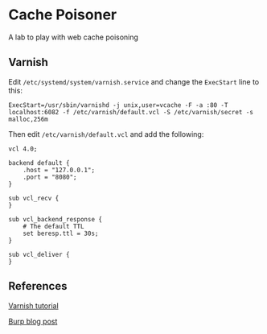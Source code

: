 # Cache Poisoner

A lab to play with web cache poisoning

## Varnish

Edit `/etc/systemd/system/varnish.service` and change the `ExecStart` line to this:

```
ExecStart=/usr/sbin/varnishd -j unix,user=vcache -F -a :80 -T localhost:6082 -f /etc/varnish/default.vcl -S /etc/varnish/secret -s malloc,256m
```

Then edit `/etc/varnish/default.vcl` and add the following:

```
vcl 4.0;

backend default {
    .host = "127.0.0.1";
    .port = "8080";
}

sub vcl_recv {
}

sub vcl_backend_response {
	# The default TTL
	set beresp.ttl = 30s;
}

sub vcl_deliver {
}
```

## References

[Varnish tutorial](https://www.varnish-software.com/wiki/content/tutorials/varnish/varnish_ubuntu.html)

[Burp blog post](https://portswigger.net/blog/practical-web-cache-poisoning)
